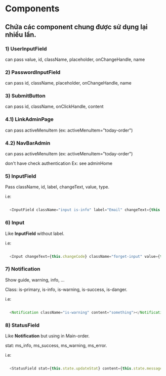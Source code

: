 # Components

## Chứa các component chung được sử dụng lại nhiều lần.

### 1) UserInputField
can pass value, id, className, placeholder, onChangeHandle, name

### 2) PasswordInputField
can pass id, className, placeholder, onChangeHandle, name

### 3) SubmitButton
can pass id, className, onClickHandle, content

### 4.1) LinkAdminPage
can pass activeMenuItem (ex: activeMenuItem="today-order")

### 4.2) NavBarAdmin
can pass activeMenuItem (ex: activeMenuItem="today-order")

don't have check authentication
Ex: see adminHome

### 5) InputField

Pass className, id, label, changeText, value, type.

i.e:

```js

  <InputField className="input is-info" label="Email" changeText={this.changeEmail} value={this.state.email} type="text"/>

```

### 6) Input

Like **InputField** without label.

i.e:

```js

  <Input changeText={this.changeCode} className="forget-input" value={this.state.code} type="text" placeholder="* Enter something here" />

```

### 7) Notification

Show guide, warning, info, ...

Class: is-primary, is-info, is-warning, is-success, is-danger.

i.e:

```js

  <Notification className="is-warning" content="something"></Notification>

```
### 8) StatusField

Like **Notification** but using in Main-order.

stat: ms_info, ms_success, ms_warning, ms_error.

i.e: 

```js

  <StatusField stat={this.state.updateStat} content={this.state.message}/>

```

